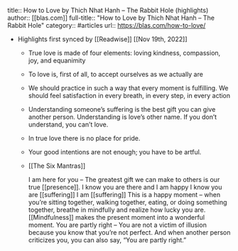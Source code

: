 title:: How to Love by Thich Nhat Hanh – The Rabbit Hole (highlights)
author:: [[blas.com]]
full-title:: "How to Love by Thich Nhat Hanh – The Rabbit Hole"
category:: #articles
url:: https://blas.com/how-to-love/

- Highlights first synced by [[Readwise]] [[Nov 19th, 2022]]
	- True love is made of four elements: loving kindness, compassion, joy, and equanimity
	- To love is, first of all, to accept ourselves as we actually are
	- We should practice in such a way that every moment is fulfilling. We should feel satisfaction in every breath, in every step, in every action
	- Understanding someone’s suffering is the best gift you can give another person. Understanding is love’s other name. If you don’t understand, you can’t love.
	- In true love there is no place for pride.
	- Your good intentions are not enough; you have to be artful.
	- [[The Six Mantras]]
	  
	  I am here for you – The greatest gift we can make to others is our true [[presence]].
	  I know you are there and I am happy
	  I know you are [[suffering]]
	  I am [[suffering]]
	  This is a happy moment – when you’re sitting together, walking together, eating, or doing something together, breathe in mindfully and realize how lucky you are. [[Mindfulness]] makes the present moment into a wonderful moment.
	  You are partly right – You are not a victim of illusion because you know that you’re not perfect. And when another person criticizes you, you can also say, “You are partly right.”
